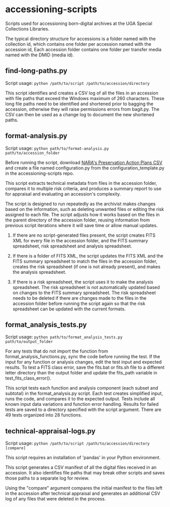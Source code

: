 # accessioning-scripts

Scripts used for accessioning born-digital archives at the UGA Special Collections Libraries.

The typical directory structure for accessions is a folder named with the collection id,
which contains one folder per accession named with the accession id,
Each accession folder contains one folder per transfer media named with the DMID (media id).


## find-long-paths.py

Script usage: `python /path/to/script /path/to/accession/directory`

This script identifies and creates a CSV log of all the files in an accession with file paths that exceed the Windows maximum of 260 characters. 
These long file paths need to be identified and shortened prior to bagging the accession, otherwise they will raise permissions errors from bagit.py. 
The CSV can then be used as a change log to document the new shortened paths.


## format-analysis.py

Script usage: `python path/to/format-analysis.py path/to/accession_folder`

Before running the script, download [NARA's Preservation Action Plans CSV](https://github.com/usnationalarchives/digital-preservation/tree/master/Digital_Preservation_Plan_Spreadsheet) 
and create a file named configuration.py from the configuration_template.py in the accessioning-scripts repo.

This script extracts technical metadata from files in the accession folder, compares it to multiple risk criteria, 
and produces a summary report to use for appraisal and evaluating an accession's complexity.

The script is designed to run repeatedly as the archivist makes changes based on the information,
such as deleting unwanted files or editing the risk assigned to each file. 
The script adjusts how it works based on the files in the parent directory of the accession folder, 
reusing information from previous script iterations where it will save time or allow manual updates. 

1. If there are no script-generated files present, the script creates FITS XML for every file in the accession folder, 
   and the FITS summary spreadsheet, risk spreadsheet and analysis spreadsheet.
   

2. If there is a folder of FITS XML, the script updates the FITS XML and the FITS summary spreadsheet to match the files in the accession folder, 
   creates the risk spreadsheet (if one is not already present), and makes the analysis spreadsheet.


3. If there is a risk spreadsheet, the script uses it to make the analysis spreadsheet. 
   The risk spreadsheet is not automatically updated based on changes to the FITS summary spreadsheet. 
   The risk spreadsheet needs to be deleted if there are changes made to the files in the accession folder before running the script again 
   so that the risk spreadsheet can be updated with the current formats.


## format_analysis_tests.py

Script usage: `python path/to/format_analysis_tests.py path/to/output_folder`

For any tests that do not import the function from format_analysis_functions.py, sync the code before running the test. 
If the input for any function or analysis changes, edit the test input and expected results.
To test a FITS class error, save the fits.bat or fits.sh file to a different letter directory than the output folder and
update the fits_path variable in test_fits_class_error().

This script tests each function and analysis component (each subset and subtotal) in the format_analysis.py script. 
Each test creates simplified input, runs the code, and compares it to the expected output.
Tests include all known input data variations and function error handling.
Results for failed tests are saved to a directory specified with the script argument.
There are 49 tests organized into 28 functions.


## technical-appraisal-logs.py

Script usage: `python /path/to/script /path/to/accession/directory [compare]`

This script requires an installation of 'pandas' in your Python environment.

This script generates a CSV manifest of all the digital files received in an accession. 
It also identifies file paths that may break other scripts and saves those paths to a 
separate log for review.

Using the "compare" argument compares the initial manifest to the files left in the 
accession after technical appraisal and generates an additional CSV log of any files 
that were deleted in the process.
